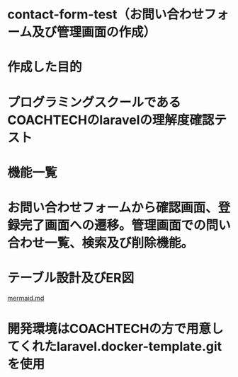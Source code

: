 # contact-form-test（お問い合わせフォーム及び管理画面の作成）
# 作成した目的
# プログラミングスクールであるCOACHTECHのlaravelの理解度確認テスト
# 機能一覧
# お問い合わせフォームから確認画面、登録完了画面への遷移。管理画面での問い合わせ一覧、検索及び削除機能。
# テーブル設計及びER図
[mermaid.md](https://github.com/yasuhirotokyotakahashi/contact-form-test/files/11596175/mermaid.md)
# 開発環境はCOACHTECHの方で用意してくれたlaravel.docker-template.gitを使用
